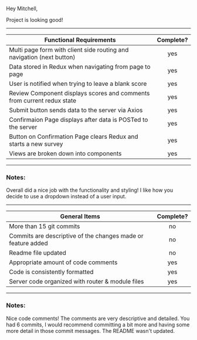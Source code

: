 Hey Mitchell,

Project is looking good!

---
| Functional Requirements | Complete? |
| --- | :---: |
| Multi page form with client side routing and navigation (next button) | yes |
| Data stored in Redux when navigating from page to page | yes |
| User is notified when trying to leave a blank score | yes |
| Review Component displays scores and comments from current redux state | yes |
| Submit button sends data to the server via Axios | yes |
| Confirmaion Page displays after data is POSTed to the server | yes |
| Button on Confirmation Page clears Redux and starts a new survey | yes |
| Views are broken down into components | yes |

---
### Notes:

Overall did a nice job with the functionality and styling! I like how you decide
to use a dropdown instead of a user input.

---
| General Items | Complete? |
| --- | :---: |
| More than 15 git commits | no |
| Commits are descriptive of the changes made or feature added | no |
| Readme file updated | no |
| Appropriate amount of code comments | yes |
| Code is consistently formatted | yes |
| Server code organized with router & module files | yes |

---
### Notes:

Nice code comments!
The comments are very descriptive and detailed.
You had 6 commits, I would recommend committing a bit more
and having some more detail in those commit messages.
The README wasn't updated.
